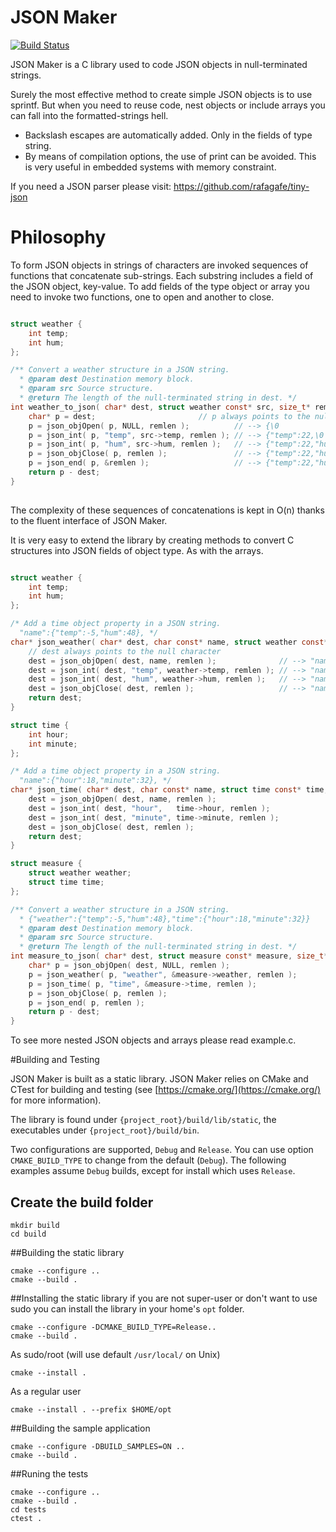 # JSON Maker

[![Build Status](https://travis-ci.org/rafagafe/json-maker.svg?branch=master)](https://travis-ci.org/rafagafe/json-maker)

JSON Maker is a C library used to code JSON objects in null-terminated strings.

Surely the most effective method to create simple JSON objects is to use sprintf. But when you need to reuse code, nest objects or include arrays you can fall into the formatted-strings hell.

* Backslash escapes are automatically added. Only in the fields of type string.
* By means of compilation options, the use of print can be avoided. This is very useful in embedded systems with memory constraint.

If you need a JSON parser please visit: https://github.com/rafagafe/tiny-json

# Philosophy

To form JSON objects in strings of characters are invoked sequences of functions that concatenate sub-strings. Each substring includes a field of the JSON object, key-value. To add fields of the type object or array you need to invoke two functions, one to open and another to close.

```C

struct weather {
    int temp;
    int hum;
};

/** Convert a weather structure in a JSON string.
  * @param dest Destination memory block.
  * @param src Source structure.
  * @return The length of the null-terminated string in dest. */
int weather_to_json( char* dest, struct weather const* src, size_t* remlen ) {
    char* p = dest;                       // p always points to the null character
    p = json_objOpen( p, NULL, remlen );          // --> {\0
    p = json_int( p, "temp", src->temp, remlen ); // --> {"temp":22,\0
    p = json_int( p, "hum", src->hum, remlen );   // --> {"temp":22,"hum":45,\0
    p = json_objClose( p, remlen );               // --> {"temp":22,"hum":45},\0
    p = json_end( p, &remlen );                   // --> {"temp":22,"hum":45}\0
    return p - dest;       
}
    
```

The complexity of these sequences of concatenations is kept in O(n) thanks to the fluent interface of JSON Maker.

It is very easy to extend the library by creating methods to convert C structures into JSON fields of object type. As with the arrays.

```C

struct weather {
    int temp;
    int hum;
};

/* Add a time object property in a JSON string.
  "name":{"temp":-5,"hum":48}, */
char* json_weather( char* dest, char const* name, struct weather const* weather, size_t* remlen ) {
    // dest always points to the null character
    dest = json_objOpen( dest, name, remlen );              // --> "name":{\0
    dest = json_int( dest, "temp", weather->temp, remlen ); // --> "name":{"temp":22,\0
    dest = json_int( dest, "hum", weather->hum, remlen );   // --> "name":{"temp":22,"hum":45,\0
    dest = json_objClose( dest, remlen );                   // --> "name":{"temp":22,"hum":45},\0
    return dest;
}

struct time {
    int hour;
    int minute;
};

/* Add a time object property in a JSON string.
  "name":{"hour":18,"minute":32}, */
char* json_time( char* dest, char const* name, struct time const* time, size_t* remlen ) {
    dest = json_objOpen( dest, name, remlen );
    dest = json_int( dest, "hour",   time->hour, remlen );
    dest = json_int( dest, "minute", time->minute, remlen );
    dest = json_objClose( dest, remlen );
    return dest;
}

struct measure {
    struct weather weather;
    struct time time;
};

/** Convert a weather structure in a JSON string.
  * {"weather":{"temp":-5,"hum":48},"time":{"hour":18,"minute":32}}
  * @param dest Destination memory block.
  * @param src Source structure.
  * @return The length of the null-terminated string in dest. */
int measure_to_json( char* dest, struct measure const* measure, size_t* remlen ) {
    char* p = json_objOpen( dest, NULL, remlen );
    p = json_weather( p, "weather", &measure->weather, remlen );
    p = json_time( p, "time", &measure->time, remlen );
    p = json_objClose( p, remlen );
    p = json_end( p, remlen );
    return p - dest;
}

```

To see more nested JSON objects and arrays please read example.c.

#Building and Testing

JSON Maker is built as a static library.
JSON Maker relies on CMake and CTest for building and testing (see [https://cmake.org/](https://cmake.org/) for more information).

The library is found under `{project_root}/build/lib/static`, the executables under `{project_root}/build/bin`.

Two configurations are supported, `Debug` and `Release`. You can use option `CMAKE_BUILD_TYPE` to change from the default (`Debug`).
The following examples assume `Debug` builds, except for install which uses `Release`.
## Create the build folder 

```shell
mkdir build
cd build
```

##Building the static library

```shell
cmake --configure ..
cmake --build .
```

##Installing the static library
if you are not super-user or don't want to use sudo you can install the library in your home's `opt` folder.
```shell
cmake --configure -DCMAKE_BUILD_TYPE=Release..
cmake --build .
```
As sudo/root (will use default `/usr/local/` on Unix)
```
cmake --install .
```
As a regular user 
```
cmake --install . --prefix $HOME/opt
```

##Building the sample application

```shell
cmake --configure -DBUILD_SAMPLES=ON ..
cmake --build .
```

##Runing the tests

```shell
cmake --configure ..
cmake --build .
cd tests
ctest .
```